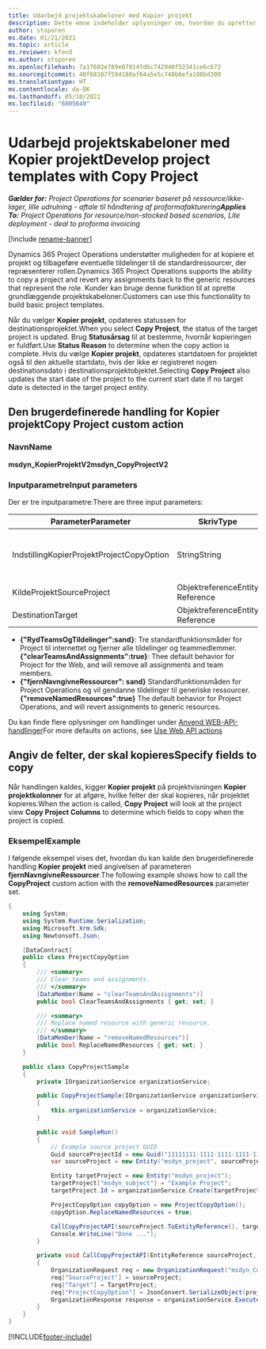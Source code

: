 ```yaml
---
title: Udarbejd projektskabeloner med Kopier projekt
description: Dette emne indeholder oplysninger om, hvordan du opretter projektskabeloner ved hjælp af den brugerdefinerede handling Kopier projekt.
author: stsporen
ms.date: 01/21/2021
ms.topic: article
ms.reviewer: kfend
ms.author: stsporen
ms.openlocfilehash: 7a1f602e789e07014fd6c742940f52341ce6c672
ms.sourcegitcommit: 40f68387f594180af64a5e5c748b6efa188bd300
ms.translationtype: HT
ms.contentlocale: da-DK
ms.lasthandoff: 05/10/2021
ms.locfileid: "6005649"
---
```

# <a name="develop-project-templates-with-copy-project"></a><span data-ttu-id="4f82e-103">Udarbejd projektskabeloner med Kopier projekt</span><span class="sxs-lookup"><span data-stu-id="4f82e-103">Develop project templates with Copy Project</span></span>

<span data-ttu-id="4f82e-104">_**Gælder for:** Project Operations for scenarier baseret på ressource/ikke-lager, lille udrulning - aftale til håndtering af proformafakturering_</span><span class="sxs-lookup"><span data-stu-id="4f82e-104">_**Applies To:** Project Operations for resource/non-stocked based scenarios, Lite deployment - deal to proforma invoicing_</span></span>

[!include [rename-banner](~/includes/cc-data-platform-banner.md)]

<span data-ttu-id="4f82e-105">Dynamics 365 Project Operations understøtter muligheden for at kopiere et projekt og tilbageføre eventuelle tildelinger til de standardressourcer, der repræsenterer rollen.</span><span class="sxs-lookup"><span data-stu-id="4f82e-105">Dynamics 365 Project Operations supports the ability to copy a project and revert any assignments back to the generic resources that represent the role.</span></span> <span data-ttu-id="4f82e-106">Kunder kan bruge denne funktion til at oprette grundlæggende projektskabeloner.</span><span class="sxs-lookup"><span data-stu-id="4f82e-106">Customers can use this functionality to build basic project templates.</span></span>

<span data-ttu-id="4f82e-107">Når du vælger **Kopier projekt**, opdateres statussen for destinationsprojektet.</span><span class="sxs-lookup"><span data-stu-id="4f82e-107">When you select **Copy Project**, the status of the target project is updated.</span></span> <span data-ttu-id="4f82e-108">Brug **Statusårsag** til at bestemme, hvornår kopieringen er fuldført.</span><span class="sxs-lookup"><span data-stu-id="4f82e-108">Use **Status Reason** to determine when the copy action is complete.</span></span> <span data-ttu-id="4f82e-109">Hvis du vælge **Kopier projekt**, opdateres startdatoen for projektet også til den aktuelle startdato, hvis der ikke er registreret nogen destinationsdato i destinationsprojektobjektet.</span><span class="sxs-lookup"><span data-stu-id="4f82e-109">Selecting **Copy Project** also updates the start date of the project to the current start date if no target date is detected in the target project entity.</span></span>

## <a name="copy-project-custom-action"></a><span data-ttu-id="4f82e-110">Den brugerdefinerede handling for Kopier projekt</span><span class="sxs-lookup"><span data-stu-id="4f82e-110">Copy Project custom action</span></span> 

### <a name="name"></a><span data-ttu-id="4f82e-111">Navn</span><span class="sxs-lookup"><span data-stu-id="4f82e-111">Name</span></span> 

<span data-ttu-id="4f82e-112">**msdyn_KopierProjektV2**</span><span class="sxs-lookup"><span data-stu-id="4f82e-112">**msdyn_CopyProjectV2**</span></span>

### <a name="input-parameters"></a><span data-ttu-id="4f82e-113">Inputparametre</span><span class="sxs-lookup"><span data-stu-id="4f82e-113">Input parameters</span></span>
<span data-ttu-id="4f82e-114">Der er tre inputparametre:</span><span class="sxs-lookup"><span data-stu-id="4f82e-114">There are three input parameters:</span></span>

| <span data-ttu-id="4f82e-115">Parameter</span><span class="sxs-lookup"><span data-stu-id="4f82e-115">Parameter</span></span>          | <span data-ttu-id="4f82e-116">Skriv</span><span class="sxs-lookup"><span data-stu-id="4f82e-116">Type</span></span>   | <span data-ttu-id="4f82e-117">Værdier</span><span class="sxs-lookup"><span data-stu-id="4f82e-117">Values</span></span>                                                   | 
|--------------------|--------|----------------------------------------------------------|
| <span data-ttu-id="4f82e-118">IndstillingKopierProjekt</span><span class="sxs-lookup"><span data-stu-id="4f82e-118">ProjectCopyOption</span></span>  | <span data-ttu-id="4f82e-119">String</span><span class="sxs-lookup"><span data-stu-id="4f82e-119">String</span></span> | <span data-ttu-id="4f82e-120">**{"fjernNavngivneRessourcer":sand}** eller **{"RydTeamsOgTildelinger": sand}**</span><span class="sxs-lookup"><span data-stu-id="4f82e-120">**{"removeNamedResources":true}** or **{"clearTeamsAndAssignments":true}**</span></span> |
| <span data-ttu-id="4f82e-121">KildeProjekt</span><span class="sxs-lookup"><span data-stu-id="4f82e-121">SourceProject</span></span>      | <span data-ttu-id="4f82e-122">Objektreference</span><span class="sxs-lookup"><span data-stu-id="4f82e-122">Entity Reference</span></span> | <span data-ttu-id="4f82e-123">Kildeprojekt</span><span class="sxs-lookup"><span data-stu-id="4f82e-123">Source Project</span></span> |
| <span data-ttu-id="4f82e-124">Destination</span><span class="sxs-lookup"><span data-stu-id="4f82e-124">Target</span></span>             | <span data-ttu-id="4f82e-125">Objektreference</span><span class="sxs-lookup"><span data-stu-id="4f82e-125">Entity Reference</span></span> | <span data-ttu-id="4f82e-126">Destinationsprojekt</span><span class="sxs-lookup"><span data-stu-id="4f82e-126">Target Project</span></span> |


- <span data-ttu-id="4f82e-127">**{"RydTeamsOgTildelinger":sand}**: Tre standardfunktionsmåder for Project til internettet og fjerner alle tildelinger og teammedlemmer.</span><span class="sxs-lookup"><span data-stu-id="4f82e-127">**{"clearTeamsAndAssignments":true}**: Thee default behavior for Project for the Web, and will remove all assignments and team members.</span></span>
- <span data-ttu-id="4f82e-128">**{"fjernNavngivneRessourcer": sand}** Standardfunktionsmåden for Project Operations og vil gendanne tildelinger til generiske ressourcer.</span><span class="sxs-lookup"><span data-stu-id="4f82e-128">**{"removeNamedResources":true}** The default behavior for Project Operations, and will revert assignments to generic resources.</span></span>

<span data-ttu-id="4f82e-129">Du kan finde flere oplysninger om handlinger under [Anvend WEB-API-handlinger](/powerapps/developer/common-data-service/webapi/use-web-api-actions)</span><span class="sxs-lookup"><span data-stu-id="4f82e-129">For more defaults on actions, see [Use Web API actions](/powerapps/developer/common-data-service/webapi/use-web-api-actions)</span></span>

## <a name="specify-fields-to-copy"></a><span data-ttu-id="4f82e-130">Angiv de felter, der skal kopieres</span><span class="sxs-lookup"><span data-stu-id="4f82e-130">Specify fields to copy</span></span> 
<span data-ttu-id="4f82e-131">Når handlingen kaldes, kigger **Kopier projekt** på projektvisningen **Kopier projektkolonner** for at afgøre, hvilke felter der skal kopieres, når projektet kopieres.</span><span class="sxs-lookup"><span data-stu-id="4f82e-131">When the action is called, **Copy Project** will look at the project view **Copy Project Columns** to determine which fields to copy when the project is copied.</span></span>


### <a name="example"></a><span data-ttu-id="4f82e-132">Eksempel</span><span class="sxs-lookup"><span data-stu-id="4f82e-132">Example</span></span>
<span data-ttu-id="4f82e-133">I følgende eksempel vises det, hvordan du kan kalde den brugerdefinerede handling **Kopier projekt** med angivelsen af parameteren **fjernNavngivneRessourcer**.</span><span class="sxs-lookup"><span data-stu-id="4f82e-133">The following example shows how to call the **CopyProject** custom action with the **removeNamedResources** parameter set.</span></span>
```C#
{
    using System;
    using System.Runtime.Serialization;
    using Microsoft.Xrm.Sdk;
    using Newtonsoft.Json;

    [DataContract]
    public class ProjectCopyOption
    {
        /// <summary>
        /// Clear teams and assignments.
        /// </summary>
        [DataMember(Name = "clearTeamsAndAssignments")]
        public bool ClearTeamsAndAssignments { get; set; }

        /// <summary>
        /// Replace named resource with generic resource.
        /// </summary>
        [DataMember(Name = "removeNamedResources")]
        public bool ReplaceNamedResources { get; set; }
    }

    public class CopyProjectSample
    {
        private IOrganizationService organizationService;

        public CopyProjectSample(IOrganizationService organizationService)
        {
            this.organizationService = organizationService;
        }

        public void SampleRun()
        {
            // Example source project GUID
            Guid sourceProjectId = new Guid("11111111-1111-1111-1111-111111111111");
            var sourceProject = new Entity("msdyn_project", sourceProjectId);

            Entity targetProject = new Entity("msdyn_project");
            targetProject["msdyn_subject"] = "Example Project";
            targetProject.Id = organizationService.Create(targetProject);

            ProjectCopyOption copyOption = new ProjectCopyOption();
            copyOption.ReplaceNamedResources = true;

            CallCopyProjectAPI(sourceProject.ToEntityReference(), targetProject.ToEntityReference(), copyOption);
            Console.WriteLine("Done ...");
        }

        private void CallCopyProjectAPI(EntityReference sourceProject, EntityReference TargetProject, ProjectCopyOption projectCopyOption)
        {
            OrganizationRequest req = new OrganizationRequest("msdyn_CopyProjectV2");
            req["SourceProject"] = sourceProject;
            req["Target"] = TargetProject;
            req["ProjectCopyOption"] = JsonConvert.SerializeObject(projectCopyOption);
            OrganizationResponse response = organizationService.Execute(req);
        }
    }
}
```


[!INCLUDE[footer-include](../includes/footer-banner.md)]